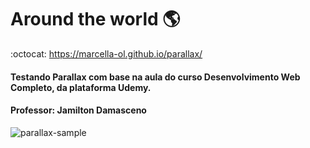 # Around the world :earth_americas:

:octocat: https://marcella-ol.github.io/parallax/

#### Testando Parallax com base na aula do curso Desenvolvimento Web Completo, da plataforma Udemy.
#### Professor: Jamilton Damasceno

![parallax-sample](https://user-images.githubusercontent.com/73860240/103817508-9b18ee80-5045-11eb-9225-5d9ad2857aac.png)

